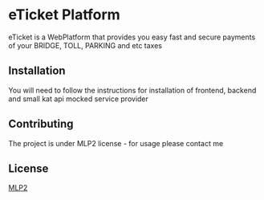 
# eTicket Platform

eTicket is a WebPlatform that provides you easy fast and secure payments of your BRIDGE, TOLL, PARKING and etc taxes

## Installation

You will need to follow the instructions for installation of frontend, backend and small kat api mocked service provider


## Contributing
The project is under MLP2 license - for usage please contact me

## License
[MLP2](https://github.com/MartinKostadinov1/eTicket/blob/master/LICENSE)
